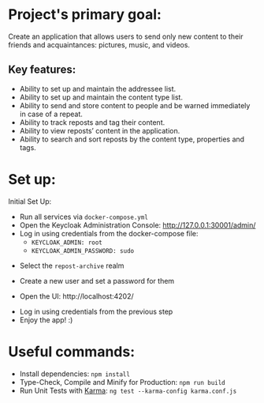# Project's primary goal:
Create an application that allows users to send only new content to their friends and acquaintances: pictures, music, and videos.
## Key features:
- Ability to set up and maintain the addressee list.
- Ability to set up and maintain the content type list.
- Ability to send and store content to people and be warned immediately in case of a repeat.
- Ability to track reposts and tag their content.
- Ability to view reposts’ content in the application.
- Ability to search and sort reposts by the content type, properties and tags.
# Set up:
Initial Set Up:
- Run all services via `docker-compose.yml`
- Open the Keycloak Administration Console: http://127.0.0.1:30001/admin/
- Log in using credentials from the docker-compose file:
  - `KEYCLOAK_ADMIN: root`
  - `KEYCLOAK_ADMIN_PASSWORD: sudo`
* Select the `repost-archive` realm
- Create a new user and set a password for them
* Open the UI: http://localhost:4202/
- Log in using credentials from the previous step
- Enjoy the app! :)
# Useful commands:
- Install dependencies: `npm install`
- Type-Check, Compile and Minify for Production: `npm run build`
- Run Unit Tests with [Karma](https://karma-runner.github.io/latest/index.html): `ng test --karma-config karma.conf.js`
